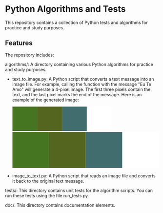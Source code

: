 # Python Algorithms and Tests
This repository contains a collection of Python tests and algorithms for practice and study purposes.
## Features
The repository includes:

algorithms/: A directory containing various Python algorithms for practice and study purposes.

 * text_to_image.py: A Python script that converts a text message into an image file. For example, calling the function with the message "Eu Te Amo" will generate a 4-pixel image. The first three pixels contain the text, and the last pixel marks the end of the message. 
    Here is an example of the generated image:
    
     [<img src="doc/sample-max.png" alt="Sample"  height="80">](doc/sample-max.png)
    ![Sample](doc/sample-max.png)

* image_to_text.py: A Python script that reads an image file and converts it back to the original text message.

tests/:
    This directory contains unit tests for the algorithm scripts. You can run these tests using the file run_tests.py.

doc/: 
    This directory contains documentation elements.